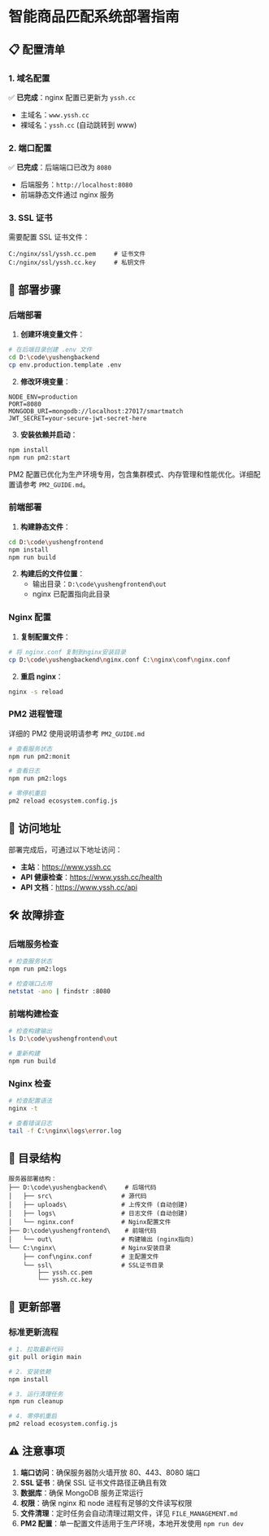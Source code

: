 # 智能商品匹配系统部署指南

## 📋 配置清单

### 1. 域名配置

✅ **已完成**：nginx 配置已更新为 `yssh.cc`

- 主域名：`www.yssh.cc`
- 裸域名：`yssh.cc` (自动跳转到 www)

### 2. 端口配置

✅ **已完成**：后端端口已改为 `8080`

- 后端服务：`http://localhost:8080`
- 前端静态文件通过 nginx 服务

### 3. SSL 证书

需要配置 SSL 证书文件：

```
C:/nginx/ssl/yssh.cc.pem     # 证书文件
C:/nginx/ssl/yssh.cc.key     # 私钥文件
```

## 🚀 部署步骤

### 后端部署

1. **创建环境变量文件**：

```bash
# 在后端目录创建 .env 文件
cd D:\code\yushengbackend
cp env.production.template .env
```

2. **修改环境变量**：

```env
NODE_ENV=production
PORT=8080
MONGODB_URI=mongodb://localhost:27017/smartmatch
JWT_SECRET=your-secure-jwt-secret-here
```

3. **安装依赖并启动**：

```bash
npm install
npm run pm2:start
```

PM2 配置已优化为生产环境专用，包含集群模式、内存管理和性能优化。详细配置请参考 `PM2_GUIDE.md`。

### 前端部署

1. **构建静态文件**：

```bash
cd D:\code\yushengfrontend
npm install
npm run build
```

2. **构建后的文件位置**：
   - 输出目录：`D:\code\yushengfrontend\out`
   - nginx 已配置指向此目录

### Nginx 配置

1. **复制配置文件**：

```bash
# 将 nginx.conf 复制到nginx安装目录
cp D:\code\yushengbackend\nginx.conf C:\nginx\conf\nginx.conf
```

2. **重启 nginx**：

```bash
nginx -s reload
```

### PM2 进程管理

详细的 PM2 使用说明请参考 `PM2_GUIDE.md`

```bash
# 查看服务状态
npm run pm2:monit

# 查看日志
npm run pm2:logs

# 零停机重启
pm2 reload ecosystem.config.js
```

## 🔧 访问地址

部署完成后，可通过以下地址访问：

- **主站**：https://www.yssh.cc
- **API 健康检查**：https://www.yssh.cc/health
- **API 文档**：https://www.yssh.cc/api

## 🛠️ 故障排查

### 后端服务检查

```bash
# 检查服务状态
npm run pm2:logs

# 检查端口占用
netstat -ano | findstr :8080
```

### 前端构建检查

```bash
# 检查构建输出
ls D:\code\yushengfrontend\out

# 重新构建
npm run build
```

### Nginx 检查

```bash
# 检查配置语法
nginx -t

# 查看错误日志
tail -f C:\nginx\logs\error.log
```

## 📁 目录结构

```
服务器部署结构：
├── D:\code\yushengbackend\     # 后端代码
│   ├── src\                   # 源代码
│   ├── uploads\               # 上传文件 (自动创建)
│   ├── logs\                  # 日志文件 (自动创建)
│   └── nginx.conf             # Nginx配置文件
├── D:\code\yushengfrontend\    # 前端代码
│   └── out\                   # 构建输出 (nginx指向)
└── C:\nginx\                  # Nginx安装目录
    ├── conf\nginx.conf        # 主配置文件
    └── ssl\                   # SSL证书目录
        ├── yssh.cc.pem
        └── yssh.cc.key
```

## 🔄 更新部署

### 标准更新流程

```bash
# 1. 拉取最新代码
git pull origin main

# 2. 安装依赖
npm install

# 3. 运行清理任务
npm run cleanup

# 4. 零停机重启
pm2 reload ecosystem.config.js
```

## ⚠️ 注意事项

1. **端口访问**：确保服务器防火墙开放 80、443、8080 端口
2. **SSL 证书**：确保 SSL 证书文件路径正确且有效
3. **数据库**：确保 MongoDB 服务正常运行
4. **权限**：确保 nginx 和 node 进程有足够的文件读写权限
5. **文件清理**：定时任务会自动清理过期文件，详见 `FILE_MANAGEMENT.md`
6. **PM2 配置**：单一配置文件适用于生产环境，本地开发使用 `npm run dev`
